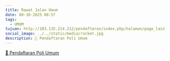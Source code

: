 ```yaml
---
title: Rawat Jalan Umum
date: 08-10-2025 08:57
tags:
  - UMUM
tujuan: http://103.135.214.212/pendaftaran/index.php/halaman/page_lain
social_image: ../../static/media/rocket.jpg
description: 🔗 Pendaftaran Poli Umum
---
```

[🔗 Pendaftaran Poli Umum](http://103.135.214.212/pendaftaran/index.php/halaman/page_lain)